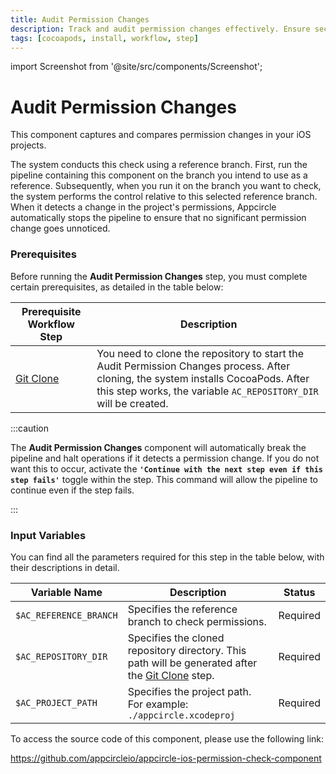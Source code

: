 ```yaml
---
title: Audit Permission Changes
description: Track and audit permission changes effectively. Ensure security and compliance with our guide on monitoring access rights alterations.
tags: [cocoapods, install, workflow, step]
---
```


import Screenshot from '@site/src/components/Screenshot';

# Audit Permission Changes

This component captures and compares permission changes in your iOS projects.

The system conducts this check using a reference branch. First, run the pipeline containing this component on the branch you intend to use as a reference. Subsequently, when you run it on the branch you want to check, the system performs the control relative to this selected reference branch. When it detects a change in the project's permissions, Appcircle automatically stops the pipeline to ensure that no significant permission change goes unnoticed.

### Prerequisites

Before running the **Audit Permission Changes** step, you must complete certain prerequisites, as detailed in the table below:

| Prerequisite Workflow Step                              | Description                                                                                                                                                                                            |
| ------------------------------------------------------- | ------------------------------------------------------------------------------------------------------------------------------------------------------------------------------------------------------ |
| [Git Clone](/workflows/common-workflow-steps/git-clone) | You need to clone the repository to start the Audit Permission Changes process. After cloning, the system installs CocoaPods. After this step works, the variable `AC_REPOSITORY_DIR` will be created. |

<Screenshot url='https://cdn.appcircle.io/docs/assets/BE3179-permissionOrder.png' />

:::caution

The **Audit Permission Changes** component will automatically break the pipeline and halt operations if it detects a permission change. If you do not want this to occur, activate the **`'Continue with the next step even if this step fails'`** toggle within the step. This command will allow the pipeline to continue even if the step fails.

<Screenshot url='https://cdn.appcircle.io/docs/assets/workflow-steps-permissionWarning.png' />

:::

### Input Variables

You can find all the parameters required for this step in the table below, with their descriptions in detail.

<Screenshot url='https://cdn.appcircle.io/docs/assets/BE3179-permissionInput.png' />

| Variable Name          | Description                                                                                                                                    | Status   |
| ---------------------- | ---------------------------------------------------------------------------------------------------------------------------------------------- | -------- |
| `$AC_REFERENCE_BRANCH` | Specifies the reference branch to check permissions.                                                                                           | Required |
| `$AC_REPOSITORY_DIR`   | Specifies the cloned repository directory. This path will be generated after the [Git Clone](/workflows/common-workflow-steps/git-clone) step. | Required |
| `$AC_PROJECT_PATH`     | Specifies the project path. For example: `./appcircle.xcodeproj`                                                                               | Required |

To access the source code of this component, please use the following link:

https://github.com/appcircleio/appcircle-ios-permission-check-component
